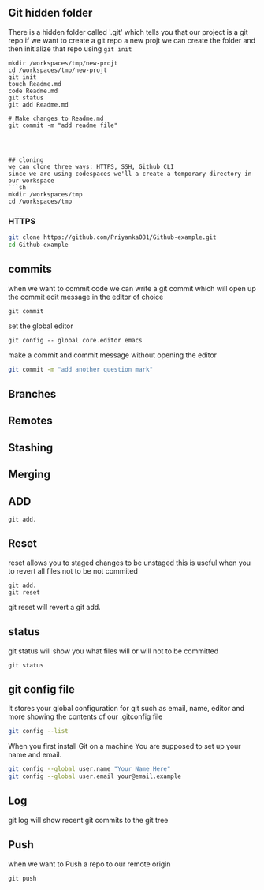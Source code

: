 ## Git hidden folder
There is a hidden folder called '.git' which tells you that our project is a git repo
if we want to create a git repo a new projt we can create the folder and then initialize that repo using `git init`
```
mkdir /workspaces/tmp/new-projt
cd /workspaces/tmp/new-projt
git init
touch Readme.md
code Readme.md
git status 
git add Readme.md

# Make changes to Readme.md
git commit -m "add readme file"




## cloning
we can clone three ways: HTTPS, SSH, Github CLI
since we are using codespaces we'll a create a temporary directory in our workspace
```sh
mkdir /workspaces/tmp
cd /workspaces/tmp
```

### HTTPS
```sh
git clone https://github.com/Priyanka081/Github-example.git
cd Github-example
```


## commits
when we want to commit code we can write a git commit which will open up the commit edit message in the editor of choice

```
git commit
```

set the global editor
```
git config -- global core.editor emacs
```

make a commit and commit message without opening the editor
```sh
git commit -m "add another question mark"
```
## Branches


## Remotes


## Stashing


## Merging
## ADD
```git add Readme.md
git add. 
```
## Reset
reset allows you  to staged changes to be unstaged
this is useful when you to revert all files not to be not commited

```
git add.
git reset
```
 git reset will revert a git add.

 ## status
 git status will show you what files will or will not to be committed
 ```
 git status
 ```
 ## git config file
 It stores your global configuration for git such as email, name, editor and more
 showing the contents of our .gitconfig file
 ```sh
 git config --list
 ```
 When you first install Git on a machine You are supposed to set up your name and email.
 ```sh
 git config --global user.name "Your Name Here"
 git config --global user.email your@email.example
```
## Log
git log will show recent git commits to the git tree

## Push

when we want to Push a repo to our remote origin
```
git push
```

